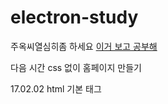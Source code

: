 # electron-study
주옥씨열심히좀 하세요
[이거 보고 공부해](http://www.w3schools.com/tags/default.asp)

다음 시간
css 없이 홈페이지 만들기

17.02.02
html 기본 태그

